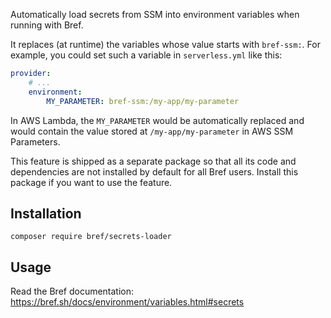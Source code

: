 Automatically load secrets from SSM into environment variables when running with Bref.

It replaces (at runtime) the variables whose value starts with `bref-ssm:`. For example, you could set such a variable in `serverless.yml` like this:

```yaml
provider:
    # ...
    environment:
        MY_PARAMETER: bref-ssm:/my-app/my-parameter
```

In AWS Lambda, the `MY_PARAMETER` would be automatically replaced and would contain the value stored at `/my-app/my-parameter` in AWS SSM Parameters.

This feature is shipped as a separate package so that all its code and dependencies are not installed by default for all Bref users. Install this package if you want to use the feature.

## Installation

```
composer require bref/secrets-loader
```

## Usage

Read the Bref documentation: https://bref.sh/docs/environment/variables.html#secrets


